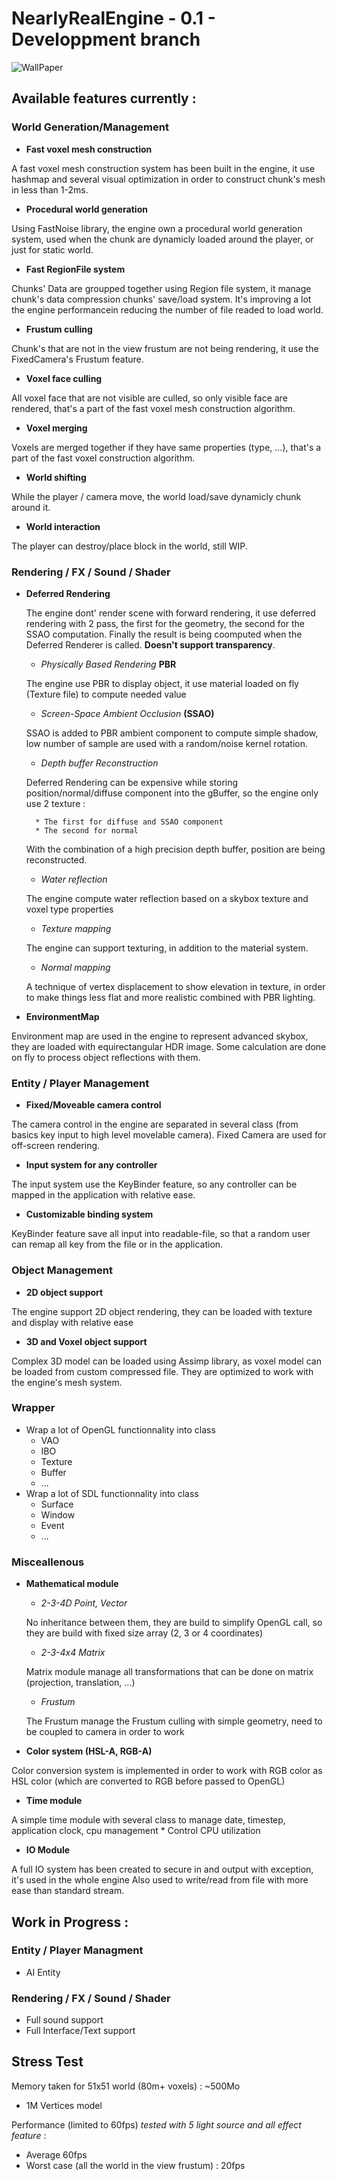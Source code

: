 # NearlyRealEngine - 0.1 - Developpment branch

![WallPaper](https://github.com/AbelDoc/NearlyRealEngine_Dev/blob/master/WallPaper.png)

## Available features currently :
### World Generation/Management
* **Fast voxel mesh construction**

A fast voxel mesh construction system has been built in the engine, it use hashmap and several visual optimization in order to construct chunk's mesh in less than 1-2ms.
* **Procedural world generation**

Using FastNoise library, the engine own a procedural world generation system, used when the chunk are dynamicly loaded around the player, or just for static world.
* **Fast RegionFile system**

Chunks' Data are groupped together using Region file system, it manage chunk's data compression chunks' save/load system. It's improving a lot the engine performancein reducing the number of file readed to load world.
* **Frustum culling**

Chunk's that are not in the view frustum are not being rendering, it use the FixedCamera's Frustum feature.
* **Voxel face culling**

All voxel face that are not visible are culled, so only visible face are rendered, that's a part of the fast voxel mesh construction algorithm.
* **Voxel merging**

Voxels are merged together if they have same properties (type, ...), that's a part of the fast voxel construction algorithm.
* **World shifting**

While the player / camera move, the world load/save dynamicly chunk around it.
* **World interaction**

The player can destroy/place block in the world, still WIP.

### Rendering / FX / Sound / Shader
* **Deferred Rendering**

    The engine dont' render scene with forward rendering, it use deferred rendering with 2 pass, the first for the geometry, the second for the SSAO computation. Finally the result is being coomputed when the Deferred Renderer is called. **Doesn't support transparency**.
    * *Physically Based Rendering* **PBR**

    The engine use PBR to display object, it use material loaded on fly (Texture file) to compute needed value
    * *Screen-Space Ambient Occlusion* **(SSAO)**

    SSAO is added to PBR ambient component to compute simple shadow, low number of sample are used with a random/noise kernel rotation.
    * *Depth buffer Reconstruction*

    Deferred Rendering can be expensive while storing position/normal/diffuse component into the gBuffer, so the engine only use 2 texture :

        * The first for diffuse and SSAO component
        * The second for normal

    With the combination of a high precision depth buffer, position are being reconstructed.
    * *Water reflection*

    The engine compute water reflection based on a skybox texture and voxel type properties
    * *Texture mapping*

    The engine can support texturing, in addition to the material system.
    * *Normal mapping*

    A technique of vertex displacement to show elevation in texture, in order to make things less flat and more realistic combined with PBR lighting.
* **EnvironmentMap**

Environment map are used in the engine to represent advanced skybox, they are loaded with equirectangular HDR image.
Some calculation are done on fly to process object reflections with them.

### Entity / Player Management
* **Fixed/Moveable camera control**

The camera control in the engine are separated in several class (from basics key input to high level movelable camera). Fixed Camera are used for off-screen rendering.
* **Input system for any controller**

The input system use the KeyBinder feature, so any controller can be mapped in the application with relative ease.
* **Customizable binding system**

KeyBinder feature save all input into readable-file, so that a random user can remap all key from the file or in the application.

### Object Management
* **2D object support**

The engine support 2D object rendering, they can be loaded with texture and display with relative ease

* **3D and Voxel object support**

Complex 3D model can be loaded using Assimp library, as voxel model can be loaded from custom compressed file.
They are optimized to work with the engine's mesh system.

### Wrapper
* Wrap a lot of OpenGL functionnality into class
    * VAO
    * IBO
    * Texture
    * Buffer
    * ...
* Wrap a lot of SDL functionnality into class
    * Surface
    * Window
    * Event
    * ...

### Misceallenous
* **Mathematical module**
    * *2-3-4D Point, Vector*

    No inheritance between them, they are build to simplify OpenGL call, so they are build with fixed size array (2, 3 or 4 coordinates)
    * *2-3-4x4 Matrix*

    Matrix module manage all transformations that can be done on matrix (projection, translation, ...)
    * *Frustum*

    The Frustum manage the Frustum culling with simple geometry, need to be coupled to camera in order to work
* **Color system (HSL-A, RGB-A)**

Color conversion system is implemented in order to work with RGB color as HSL color (which are converted to RGB before passed to OpenGL)
* **Time module**

A simple time module with several class to manage date, timestep, application clock, cpu management
    * Control CPU utilization

* **IO Module**

A full IO system has been created to secure in and output with exception, it's used in the whole engine
Also used to write/read from file with more ease than standard stream.

## Work in Progress :

### Entity / Player Managment
* AI Entity

### Rendering / FX / Sound / Shader
* Full sound support
* Full Interface/Text support

## Stress Test

Memory taken for 51x51 world (80m+ voxels) : ~500Mo
+ 1M Vertices model

Performance (limited to 60fps) *tested with 5 light source and all effect feature* :
* Average 60fps
* Worst case (all the world in the view frustum) : 20fps
